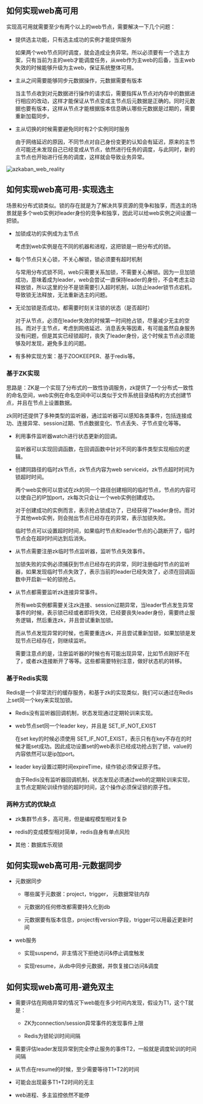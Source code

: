 ## 如何实现web高可用

实现高可用就需要至少有两个以上的web节点，需要解决一下几个问题：

- 提供选主功能，只有选主成功的实例才能提供服务

    如果两个web节点同时调度，就会造成业务异常。所以必须要有一个选主方案，只有当前为主的web才能调度任务，从web作为主web的后备，当主web失效的时候能够升级为主web，保证系统整体可用。

- 主从之间需要能够同步元数据操作，元数据需要有版本

    当主节点收到对元数据进行操作的请求后，需要指挥从节点对内存中的数据进行相应的改动，这样才能保证从节点变成主节点后元数据是正确的。同时元数据也要有版本，这样从节点才能根据版本信息确认哪些元数据是过期的，需要重新加载同步。

- 主从切换的时候需要避免同时有2个实例同时服务

    由于网络延迟的原因，不同节点对自己身份变更的认知会有延迟，原来的主节点可能还未发现自己已经变成从节点，依然进行任务的调度，与此同时，新的主节点也开始进行任务的调度，这样就会导致业务异常。

![azkaban_web_reality][1]

## 如何实现web高可用-实现选主

场景和分布式锁类似。锁的存在就是为了解决共享资源的竞争和独享，而选主的场景就是多个web实例对leader身份的竞争和独享，因此可以给web实例之间设置一把锁。

- 加锁成功的实例成为主节点

    考虑到web实例是在不同的机器和进程，这把锁是一把分布式的锁。

- 每个节点只关心锁，不关心解锁，锁必须要有超时机制

    与常用分布式锁不同，web只需要关系加锁，不需要关心解锁。因为一旦加锁成功，意味着成为leader，web会尝试一直保持leader的身份，不会考虑主动释放锁，所以这里的分不是锁需要引入超时机制，以防止leader锁节点宕机，导致锁无法释放，无法重新选主的问题。

- 无论加锁是否成功，都需要时刻关注锁的状态（是否超时）

    对于从节点，必须在leader失效的时候第一时间抢占锁，尽量减少无主的空挡。而对于主节点，考虑到网络延迟、消息丢失等因素，有可能虽然自身服务没有问题，但是其实已经锁超时，丧失了leader身份，这个时候主节点必须能够及时发现，避免多主的问题。

- 有多种实现方案：基于ZOOKEEPER、基于redis等。

### 基于ZK实现

思路是：ZK是一个实现了分布式的一致性协调服务，zk提供了一个分布式一致性的命名空间，web实例在命名空间中可以类似于文件系统目录结构的方式创建节点，并且在节点上设置数据。

zk同时还提供了多种类型的监听器，通过监听器可以感知各类事件，包括连接成功、连接异常、session过期、节点数据变化、节点丢失、子节点变化等等。

- 利用事件监听器watch进行状态更新的回调。

    监听器可以实现回调函数，在回调函数中针对不同的事件类型实现相应的逻辑。


- 创建同路径的临时zk节点，zk节点内容为web serviceid，zk节点超时时间为锁超时时间。

    两个web实例可以尝试在zk的同一个路径创建相同的临时节点，节点的内容可以使自己的IP加port，zk每次只会让一个web实例创建成功。
    
    对于创建成功的实例而言，表示抢占锁成功了，已经获得了leader身份。而对于其他web实例，则会抛出节点已经存在的异常，表示加锁失败。

    临时节点可以设置超时时间，如果临时节点和leader节点的心跳断开了，临时节点会在超时时间达到后消失。


- 从节点需要注册zk临时节点监听器，监听节点失效事件。

    加锁失败的实例必须捕获到节点已经存在的异常，同时注册临时节点的监听器，如果发现临时节点失效了，表示当前的leader已经失效了，必须在回调函数中开启新一轮的锁抢占。

- 从节点都需要监听zk连接异常事件。

    所有web实例都需要关注zk连接、session过期异常，当leader节点发生异常事件的时候，表示锁已经或者即将失效，已经要丧失leader身份，需要终止服务逻辑，然后重连zk，并且尝试重新加锁。

    而从节点发现异常的时候，也需要重连zk，并且尝试重新加锁，如果加锁是发现节点已经存在，则继续监听。

    需要注意点的是，注册监听器的时候也有可能出现异常，比如节点刚好不在了，或者zk连接断开了等等。这些都需要特别注意，做好状态机的转移。

### 基于Redis实现

Redis是一个非常流行的缓存服务，和基于zk的实现类似，我们可以通过在Redis上set同一个key来实现加锁。

- Redis没有监听器回调机制，状态发现通过定期轮训来实现。

- web节点set同一个leader key，并且是 SET_IF_NOT_EXIST

    在set key的时候必须使用 SET_IF_NOT_EXIST，表示只有在key不存在的时候才能set成功。因此成功设置set的web表示已经成功抢占到了锁，value的内容依然可以是ip加port。

- leader key设置过期时间expireTime，续作锁必须保证原子性。

    由于Redis没有监听器回调机制，状态发现必须通过web的定期轮训来实现，主节点定期轮训续作锁的超时时间，这个操作必须保证锁的原子性。

### 两种方式的优缺点

- zk集群节点多，高可用，但是编程模型相对复杂

- redis的变成模型相对简单，redis自身有单点风险

- 其他：数据库乐观锁

## 如何实现web高可用-元数据同步

- 元数据同步

    - 哪些属于元数据：project，trigger， 元数据常驻内存

    - 元数据的任何修改都需要持久化到db
    
    - 元数据要有版本信息，project有version字段，trigger可以用最近更新时间

- web服务

    - 实现suspend，非主情况下拒绝访问&停止调度触发

    - 实现resume，从db中同步元数据，并恢复接口访问&调度

## 如何实现web高可用-避免双主

- 需要评估在网络异常的情况下web能在多少时间内发现，假设为T1，这个T就是：

    - ZK为connection/session异常事件的发现事件上限

    - Redis为锁轮训时间间隔

- 需要评估leader发现异常到完全停止服务的事件T2，一般就是调度轮训的时间间隔

- 从节点在resume的时候，至少需要等待T1+T2的时间

- 可能会出现最多T1+T2时间的无主

- web进程、多主监控依然不能停

[1]: https://github.com/jiaoqiyuan/163-bigdate-note/raw/master/%E5%A4%A7%E6%95%B0%E6%8D%AE%E8%B0%83%E5%BA%A6%E6%A1%86%E6%9E%B6%EF%BC%9AAzkaban/img/azkaban_web_reality.png